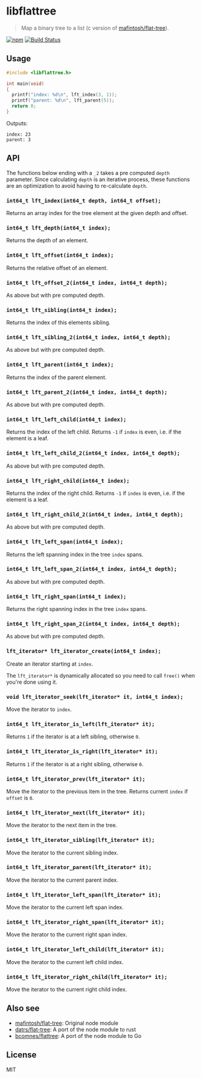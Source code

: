 # libflattree

> Map a binary tree to a list (c version of [mafintosh/flat-tree]).

[![npm](https://img.shields.io/npm/v/libflattree.svg)](https://www.npmjs.com/package/libflattree.h)
[![Build Status](https://travis-ci.org/ralphtheninja/libflattree.svg?branch=master)](https://travis-ci.org/ralphtheninja/libflattree)

## Usage

```c
#include <libflattree.h>

int main(void)
{
  printf("index: %d\n", lft_index(3, 1));
  printf("parent: %d\n", lft_parent(5));
  return 0;
}
```

Outputs:

```
index: 23
parent: 3
```

## API

The functions below ending with a `_2` takes a pre computed `depth` parameter. Since calculating `depth` is an iterative process, these functions are an optimization to avoid having to re-calculate `depth`.

### `int64_t lft_index(int64_t depth, int64_t offset);`

Returns an array index for the tree element at the given depth and offset.

### `int64_t lft_depth(int64_t index);`

Returns the depth of an element.

### `int64_t lft_offset(int64_t index);`

Returns the relative offset of an element.

### `int64_t lft_offset_2(int64_t index, int64_t depth);`

As above but with pre computed depth.

### `int64_t lft_sibling(int64_t index);`

Returns the index of this elements sibling.

### `int64_t lft_sibling_2(int64_t index, int64_t depth);`

As above but with pre computed depth.

### `int64_t lft_parent(int64_t index);`

Returns the index of the parent element.

### `int64_t lft_parent_2(int64_t index, int64_t depth);`

As above but with pre computed depth.

### `int64_t lft_left_child(int64_t index);`

Returns the index of the left child. Returns `-1` if `index` is even, i.e. if the element is a leaf.

### `int64_t lft_left_child_2(int64_t index, int64_t depth);`

As above but with pre computed depth.

### `int64_t lft_right_child(int64_t index);`

Returns the index of the right child. Returns `-1` if `index` is even, i.e. if the element is a leaf.

### `int64_t lft_right_child_2(int64_t index, int64_t depth);`

As above but with pre computed depth.

### `int64_t lft_left_span(int64_t index);`

Returns the left spanning index in the tree `index` spans.

### `int64_t lft_left_span_2(int64_t index, int64_t depth);`

As above but with pre computed depth.

### `int64_t lft_right_span(int64_t index);`

Returns the right spanning index in the tree `index` spans.

### `int64_t lft_right_span_2(int64_t index, int64_t depth);`

As above but with pre computed depth.

### `lft_iterator* lft_iterator_create(int64_t index);`

Create an iterator starting at `index`.

The `lft_iterator*` is dynamically allocated so you need to call `free()` when you're done using it.

### `void lft_iterator_seek(lft_iterator* it, int64_t index);`

Move the iterator to `index`.

### `int64_t lft_iterator_is_left(lft_iterator* it);`

Returns `1` if the iterator is at a left sibling, otherwise `0`.

### `int64_t lft_iterator_is_right(lft_iterator* it);`

Returns `1` if the iterator is at a right sibling, otherwise `0`.

### `int64_t lft_iterator_prev(lft_iterator* it);`

Move the iterator to the previous item in the tree. Returns current `index` if `offset` is `0`.

### `int64_t lft_iterator_next(lft_iterator* it);`

Move the iterator to the next item in the tree.

### `int64_t lft_iterator_sibling(lft_iterator* it);`

Move the iterator to the current sibling index.

### `int64_t lft_iterator_parent(lft_iterator* it);`

Move the iterator to the current parent index.

### `int64_t lft_iterator_left_span(lft_iterator* it);`

Move the iterator to the current left span index.

### `int64_t lft_iterator_right_span(lft_iterator* it);`

Move the iterator to the current right span index.

### `int64_t lft_iterator_left_child(lft_iterator* it);`

Move the iterator to the current left child index.

### `int64_t lft_iterator_right_child(lft_iterator* it);`

Move the iterator to the current right child index.

## Also see

- [mafintosh/flat-tree]: Original node module
- [datrs/flat-tree]: A port of the node module to rust
- [bcomnes/flattree]: A port of the node module to Go

## License

MIT

[mafintosh/flat-tree]: https://github.com/mafintosh/flat-tree
[datrs/flat-tree]: https://github.com/datrs/flat-tree
[bcomnes/flattree]: https://github.com/bcomnes/flattree
